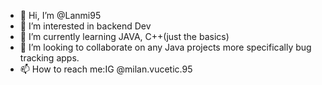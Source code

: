- 👋 Hi, I’m @Lanmi95
- 👀 I’m interested in backend Dev
- 🌱 I’m currently learning JAVA, C++(just the basics)
- 💞️ I’m looking to collaborate on any Java projects more specifically bug tracking apps.
- 📫 How to reach me:IG @milan.vucetic.95

<!---
Lanmi95/Lanmi95 is a ✨ special ✨ repository because its `README.md` (this file) appears on your GitHub profile.
You can click the Preview link to take a look at your changes.
--->
